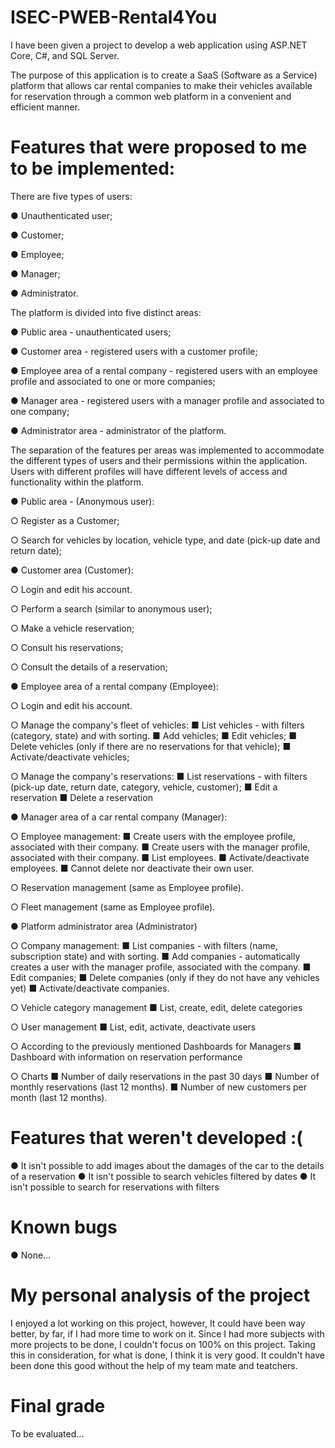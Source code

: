 # ISEC-PWEB-Rental4You

I have been given a project to develop a web application using ASP.NET Core, C#, and SQL Server. 

The purpose of this application is to create a SaaS (Software as a Service) platform that allows car rental companies to make their vehicles available for reservation through a common web platform in a convenient and efficient manner.

# Features that were proposed to me to be implemented:

There are five types of users:

● Unauthenticated user;

● Customer;

● Employee;

● Manager;

● Administrator.




The platform is divided into five distinct areas:

● Public area - unauthenticated users;

● Customer area - registered users with a customer profile;

● Employee area of a rental company - registered users with an employee profile and associated to one or more companies;

● Manager area - registered users with a manager profile and associated to one company;

● Administrator area - administrator of the platform.


The separation of the features per areas was implemented to accommodate the different types of users and their permissions within the application. Users with different profiles will have different levels of access and functionality within the platform.




● Public area - (Anonymous user):

○ Register as a Customer;

○ Search for vehicles by location, vehicle type, and date (pick-up date and return date);




● Customer area (Customer):

○ Login and edit his account.

○ Perform a search (similar to anonymous user);

○ Make a vehicle reservation;

○ Consult his reservations;

○ Consult the details of a reservation;




● Employee area of a rental company (Employee):

○ Login and edit his account.

○ Manage the company's fleet of vehicles:
  ■ List vehicles - with filters (category, state) and with sorting.
  ■ Add vehicles;
  ■ Edit vehicles;
  ■ Delete vehicles (only if there are no reservations for that vehicle);
  ■ Activate/deactivate vehicles;
  
○ Manage the company's reservations:
  ■ List reservations - with filters (pick-up date, return date, category,
vehicle, customer);
  ■ Edit a reservation
  ■ Delete a reservation




● Manager area of a car rental company (Manager):

○ Employee management:
  ■ Create users with the employee profile, associated with their company.
  ■ Create users with the manager profile, associated with their company.
  ■ List employees.
  ■ Activate/deactivate employees.
  ■ Cannot delete nor deactivate their own user.
  
○ Reservation management (same as Employee profile).

○ Fleet management (same as Employee profile).




● Platform administrator area (Administrator)

○ Company management:
  ■ List companies - with filters (name, subscription state) and with sorting.
  ■ Add companies - automatically creates a user with the manager profile, associated with
the company.
  ■ Edit companies;
  ■ Delete companies (only if they do not have any vehicles yet)
  ■ Activate/deactivate companies.

○ Vehicle category management
  ■ List, create, edit, delete categories

○ User management
  ■ List, edit, activate, deactivate users

○ According to the previously mentioned Dashboards for Managers
  ■ Dashboard with information on reservation performance

○ Charts
  ■ Number of daily reservations in the past 30 days
  ■ Number of monthly reservations (last 12 months).
  ■ Number of new customers per month (last 12 months).

# Features that weren't developed :(

● It isn't possible to add images about the damages of the car to the details of a reservation
● It isn't possible to search vehicles filtered by dates
● It isn't possible to search for reservations with filters

# Known bugs

● None...

# My personal analysis of the project

I enjoyed a lot working on this project, however, It could have been way better, by far, if I had more time to work on it. Since I had more subjects with more projects to be done, I couldn't focus on 100% on this project. Taking this in consideration, for what is done, I think it is very good.
It couldn't have been done this good without the help of my team mate and teatchers.

# Final grade

To be evaluated...





